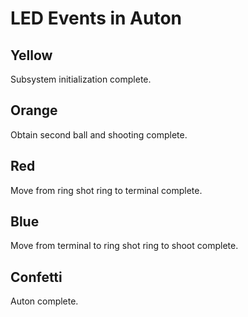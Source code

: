 # LED Events in Auton

## Yellow

Subsystem initialization complete.

## Orange

Obtain second ball and shooting complete. 

## Red

Move from ring shot ring to terminal complete.

## Blue

Move from terminal to ring shot ring to shoot complete. 

## Confetti

Auton complete.